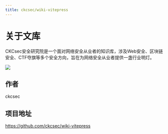 ```yaml
---
title: ckcsec/wiki-vitepress
---
```


# 关于文库

CKCsec安全研究院是一个面对网络安全从业者的知识库，涉及Web安全、区块链安全、CTF夺旗等多个安全方向，旨在为网络安全从业者提供一盏行业明灯。

![](https://ckcsec.oss-cn-hangzhou.aliyuncs.com/img/image-20240619151241025.png)

## 作者

ckcsec

## 项目地址

https://github.com/ckcsec/wiki-vitepress

